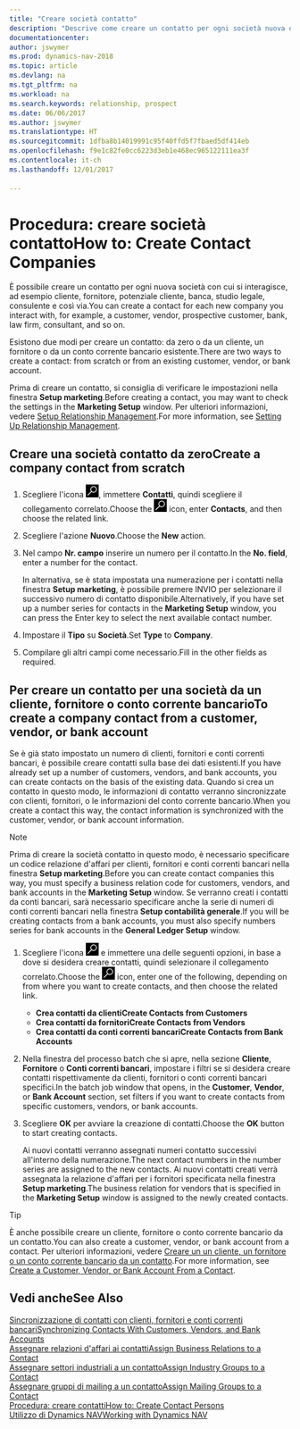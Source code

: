 ```yaml
---
title: "Creare società contatto"
description: "Descrive come creare un contatto per ogni società nuova o potenziale con cui si interagisce o si hanno relazioni."
documentationcenter: 
author: jswymer
ms.prod: dynamics-nav-2018
ms.topic: article
ms.devlang: na
ms.tgt_pltfrm: na
ms.workload: na
ms.search.keywords: relationship, prospect
ms.date: 06/06/2017
ms.author: jswymer
ms.translationtype: HT
ms.sourcegitcommit: 1dfba8b14019991c95f40ffd5f7fbaed5df414eb
ms.openlocfilehash: f9e1c82fe0cc6223d3eb1e468ec965122111ea3f
ms.contentlocale: it-ch
ms.lasthandoff: 12/01/2017

---
```

# <a name="how-to-create-contact-companies"></a><span data-ttu-id="cf53c-103">Procedura: creare società contatto</span><span class="sxs-lookup"><span data-stu-id="cf53c-103">How to: Create Contact Companies</span></span>
<span data-ttu-id="cf53c-104">È possibile creare un contatto per ogni nuova società con cui si interagisce, ad esempio cliente, fornitore, potenziale cliente, banca, studio legale, consulente e così via.</span><span class="sxs-lookup"><span data-stu-id="cf53c-104">You can create a contact for each new company you interact with, for example, a customer, vendor, prospective customer, bank, law firm, consultant, and so on.</span></span>

<span data-ttu-id="cf53c-105">Esistono due modi per creare un contatto: da zero o da un cliente, un fornitore o da un conto corrente bancario esistente.</span><span class="sxs-lookup"><span data-stu-id="cf53c-105">There are two ways to create a contact: from scratch or from an existing customer, vendor, or bank account.</span></span>

<span data-ttu-id="cf53c-106">Prima di creare un contatto, si consiglia di verificare le impostazioni nella finestra **Setup marketing**.</span><span class="sxs-lookup"><span data-stu-id="cf53c-106">Before creating a contact, you may want to check the settings in the **Marketing Setup** window.</span></span> <span data-ttu-id="cf53c-107">Per ulteriori informazioni, vedere [Setup Relationship Management](marketing-setup-marketing.md).</span><span class="sxs-lookup"><span data-stu-id="cf53c-107">For more information, see [Setting Up Relationship Management](marketing-setup-marketing.md).</span></span>

## <a name="create-a-company-contact-from-scratch"></a><span data-ttu-id="cf53c-108">Creare una società contatto da zero</span><span class="sxs-lookup"><span data-stu-id="cf53c-108">Create a company contact from scratch</span></span>
1. <span data-ttu-id="cf53c-109">Scegliere l'icona ![Cerca pagina o report](media/ui-search/search_small.png "icona Cerca pagina o report"), immettere **Contatti**, quindi scegliere il collegamento correlato.</span><span class="sxs-lookup"><span data-stu-id="cf53c-109">Choose the ![Search for Page or Report](media/ui-search/search_small.png "Search for Page or Report icon") icon, enter **Contacts**, and then choose the related link.</span></span>
2. <span data-ttu-id="cf53c-110">Scegliere l'azione **Nuovo**.</span><span class="sxs-lookup"><span data-stu-id="cf53c-110">Choose the **New** action.</span></span>
3. <span data-ttu-id="cf53c-111">Nel campo **Nr. campo** inserire un numero per il contatto.</span><span class="sxs-lookup"><span data-stu-id="cf53c-111">In the **No. field**, enter a number for the contact.</span></span>

    <span data-ttu-id="cf53c-112">In alternativa, se è stata impostata una numerazione per i contatti nella finestra **Setup marketing**, è possibile premere INVIO per selezionare il successivo numero di contatto disponibile.</span><span class="sxs-lookup"><span data-stu-id="cf53c-112">Alternatively, if you have set up a number series for contacts in the **Marketing Setup** window, you can press the Enter key to select the next available contact number.</span></span>  
4. <span data-ttu-id="cf53c-113">Impostare il **Tipo** su **Società**.</span><span class="sxs-lookup"><span data-stu-id="cf53c-113">Set **Type** to **Company**.</span></span>
5. <span data-ttu-id="cf53c-114">Compilare gli altri campi come necessario.</span><span class="sxs-lookup"><span data-stu-id="cf53c-114">Fill in the other fields as required.</span></span>

## <a name="to-create-a-company-contact-from-a-customer-vendor-or-bank-account"></a><span data-ttu-id="cf53c-115">Per creare un contatto per una società da un cliente, fornitore o conto corrente bancario</span><span class="sxs-lookup"><span data-stu-id="cf53c-115">To create a company contact from a customer, vendor, or bank account</span></span>
<span data-ttu-id="cf53c-116">Se è già stato impostato un numero di clienti, fornitori e conti correnti bancari, è possibile creare contatti sulla base dei dati esistenti.</span><span class="sxs-lookup"><span data-stu-id="cf53c-116">If you have already set up a number of customers, vendors, and bank accounts, you can create contacts on the basis of the existing data.</span></span> <span data-ttu-id="cf53c-117">Quando si crea un contatto in questo modo, le informazioni di contatto verranno sincronizzate con clienti, fornitori, o le informazioni del conto corrente bancario.</span><span class="sxs-lookup"><span data-stu-id="cf53c-117">When you create a contact this way, the contact information is synchronized with the customer, vendor, or bank account information.</span></span>

> [!NOTE]  
>   <span data-ttu-id="cf53c-118">Prima di creare la società contatto in questo modo, è necessario specificare un codice relazione d'affari per clienti, fornitori e conti correnti bancari nella finestra **Setup marketing**.</span><span class="sxs-lookup"><span data-stu-id="cf53c-118">Before you can create contact companies this way, you must specify a business relation code for customers, vendors, and bank accounts in the **Marketing Setup** window.</span></span> <span data-ttu-id="cf53c-119">Se verranno creati i contatti da conti bancari, sarà necessario specificare anche la serie di numeri di conti correnti bancari nella finestra **Setup contabilità generale**.</span><span class="sxs-lookup"><span data-stu-id="cf53c-119">If you will be creating contacts from a bank accounts, you must also specify numbers series for bank accounts in the **General Ledger Setup** window.</span></span>

1. <span data-ttu-id="cf53c-120">Scegliere l'icona ![Cerca pagina o report](media/ui-search/search_small.png "icona Cerca pagina o report") e immettere una delle seguenti opzioni, in base a dove si desidera creare contatti, quindi selezionare il collegamento correlato.</span><span class="sxs-lookup"><span data-stu-id="cf53c-120">Choose the ![Search for Page or Report](media/ui-search/search_small.png "Search for Page or Report icon") icon, enter one of the following, depending on from where you want to create contacts, and then choose the related link.</span></span>
   * <span data-ttu-id="cf53c-121">**Crea contatti da clienti**</span><span class="sxs-lookup"><span data-stu-id="cf53c-121">**Create Contacts from Customers**</span></span>
   * <span data-ttu-id="cf53c-122">**Crea contatti da fornitori**</span><span class="sxs-lookup"><span data-stu-id="cf53c-122">**Create Contacts from Vendors**</span></span>
   * <span data-ttu-id="cf53c-123">**Crea contatti da conti correnti bancari**</span><span class="sxs-lookup"><span data-stu-id="cf53c-123">**Create Contacts from Bank Accounts**</span></span>
2. <span data-ttu-id="cf53c-124">Nella finestra del processo batch che si apre, nella sezione **Cliente**, **Fornitore** o **Conti correnti bancari**, impostare i filtri se si desidera creare contatti rispettivamente da clienti, fornitori o conti correnti bancari specifici.</span><span class="sxs-lookup"><span data-stu-id="cf53c-124">In the batch job window that opens, in the **Customer**, **Vendor**, or **Bank Account** section, set filters if you want to create contacts from specific customers, vendors, or bank accounts.</span></span>
3. <span data-ttu-id="cf53c-125">Scegliere **OK** per avviare la creazione di contatti.</span><span class="sxs-lookup"><span data-stu-id="cf53c-125">Choose the **OK** button to start creating contacts.</span></span>

    <span data-ttu-id="cf53c-126">Ai nuovi contatti verranno assegnati numeri contatto successivi all'interno della numerazione.</span><span class="sxs-lookup"><span data-stu-id="cf53c-126">The next contact numbers in the number series are assigned to the new contacts.</span></span> <span data-ttu-id="cf53c-127">Ai nuovi contatti creati verrà assegnata la relazione d'affari per i fornitori specificata nella finestra **Setup marketing**.</span><span class="sxs-lookup"><span data-stu-id="cf53c-127">The business relation for vendors that is specified in the **Marketing Setup** window is assigned to the newly created contacts.</span></span>

> [!TIP]  
>   <span data-ttu-id="cf53c-128">È anche possibile creare un cliente, fornitore o conto corrente bancario da un contatto.</span><span class="sxs-lookup"><span data-stu-id="cf53c-128">You can also create a customer, vendor, or bank account from a contact.</span></span> <span data-ttu-id="cf53c-129">Per ulteriori informazioni, vedere [Creare un un cliente, un fornitore o un conto corrente bancario da un contatto](marketing-how-create-contacts-new-customers-vendors-bank-accounts.md).</span><span class="sxs-lookup"><span data-stu-id="cf53c-129">For more information, see [Create a Customer, Vendor, or Bank Account From a Contact](marketing-how-create-contacts-new-customers-vendors-bank-accounts.md).</span></span>

## <a name="see-also"></a><span data-ttu-id="cf53c-130">Vedi anche</span><span class="sxs-lookup"><span data-stu-id="cf53c-130">See Also</span></span>
[<span data-ttu-id="cf53c-131">Sincronizzazione di contatti con clienti, fornitori e conti correnti bancari</span><span class="sxs-lookup"><span data-stu-id="cf53c-131">Synchronizing Contacts With Customers, Vendors, and Bank Accounts</span></span>](marketing-synchronize-contacts-customers-vendors-bank-accounts.md)  
[<span data-ttu-id="cf53c-132">Assegnare relazioni d'affari ai contatti</span><span class="sxs-lookup"><span data-stu-id="cf53c-132">Assign Business Relations to a Contact</span></span>](marketing-business-relations.md#AssignBusRelContact)  
[<span data-ttu-id="cf53c-133">Assegnare settori industriali a un contatto</span><span class="sxs-lookup"><span data-stu-id="cf53c-133">Assign Industry Groups to a Contact</span></span>](marketing-industry-groups.md#AssignIndustryGroupContact)  
[<span data-ttu-id="cf53c-134">Assegnare gruppi di mailing a un contatto</span><span class="sxs-lookup"><span data-stu-id="cf53c-134">Assign Mailing Groups to a Contact</span></span>](marketing-mailing-groups.md#AssignMailGroupContact)  
[<span data-ttu-id="cf53c-135">Procedura: creare contatti</span><span class="sxs-lookup"><span data-stu-id="cf53c-135">How to: Create Contact Persons</span></span>](marketing-create-contact-persons.md)  
[<span data-ttu-id="cf53c-136">Utilizzo di Dynamics NAV</span><span class="sxs-lookup"><span data-stu-id="cf53c-136">Working with Dynamics NAV</span></span>](ui-work-product.md)

